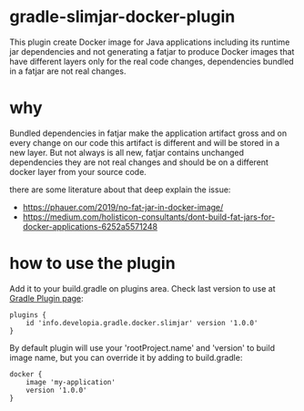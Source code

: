 # gradle-slimjar-docker-plugin
This plugin create Docker image for Java applications including its runtime jar dependencies and not generating a fatjar 
to produce Docker images that have different layers only for the real code changes, dependencies bundled in a fatjar are
not real changes.

# why
Bundled dependencies in fatjar make the application artifact gross and on every change on our code this artifact is 
different and will be stored in a new layer. But not always is all new, fatjar contains unchanged dependencies they are 
not real changes and should be on a different docker layer from your source code.

there are some literature about that deep explain the issue:
- https://phauer.com/2019/no-fat-jar-in-docker-image/
- https://medium.com/holisticon-consultants/dont-build-fat-jars-for-docker-applications-6252a5571248

# how to use the plugin
Add it to your build.gradle on plugins area. Check last version to use at [Gradle Plugin page](https://plugins.gradle.org/plugin/info.developia.gradle.docker.slimjar):
```
plugins {
    id 'info.developia.gradle.docker.slimjar' version '1.0.0'
}
```
By default plugin will use your 'rootProject.name' and 'version' to build image name, but you can override it by adding to build.gradle:
```
docker {
    image 'my-application'
    version '1.0.0'
}
```
